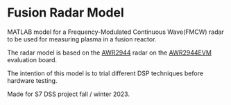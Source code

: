 # Fusion Radar Model

MATLAB model for a Frequency-Modulated Continuous Wave(FMCW) radar to be used for measuring plasma in a fusion reactor.

The radar model is based on the [AWR2944](https://www.ti.com/product/AWR2944) radar on the [AWR2944EVM](https://www.ti.com/tool/AWR2944EVM) evaluation board.

The intention of this model is to trial different DSP techniques before hardware testing.

Made for S7 DSS project fall / winter 2023.